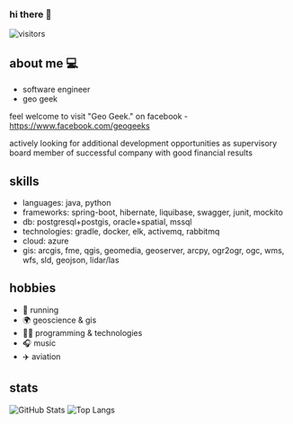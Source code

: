 ### hi there 👋

![visitors](https://visitor-badge.glitch.me/badge?page_id=lomasz.lomasz)

## about me 💻
* software engineer
* geo geek

feel welcome to visit "Geo Geek." on facebook - https://www.facebook.com/geogeeks

actively looking for additional development opportunities as supervisory board member of successful company with good financial results 

## skills
* languages: java, python
* frameworks: spring-boot, hibernate, liquibase, swagger, junit, mockito
* db: postgresql+postgis, oracle+spatial, mssql
* technologies: gradle, docker, elk, activemq, rabbitmq
* cloud: azure
* gis: arcgis, fme, qgis, geomedia, geoserver, arcpy, ogr2ogr, ogc, wms, wfs, sld, geojson, lidar/las

## hobbies
* :runner: running
* :earth_africa: geoscience & gis
* :man_technologist: programming & technologies
* :headphones: music
* :airplane: aviation

## stats
![GitHub Stats](https://github-readme-stats.vercel.app/api?username=lomasz&show_icons=true&theme=dark)
![Top Langs](https://github-readme-stats.vercel.app/api/top-langs/?username=lomasz&layout=compact&theme=dark)
